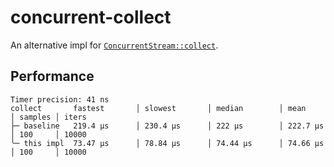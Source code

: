 # concurrent-collect

An alternative impl for [`ConcurrentStream::collect`](https://docs.rs/futures-concurrency/latest/futures_concurrency/concurrent_stream/trait.ConcurrentStream.html#method.collect).

## Performance

```
Timer precision: 41 ns
collect       fastest       │ slowest       │ median        │ mean          │ samples │ iters
├─ baseline   219.4 µs      │ 230.4 µs      │ 222 µs        │ 222.7 µs      │ 100     │ 10000
╰─ this impl  73.47 µs      │ 78.84 µs      │ 74.44 µs      │ 74.66 µs      │ 100     │ 10000
```
